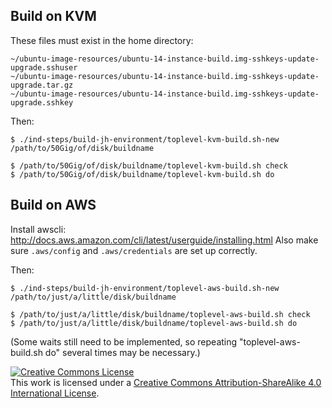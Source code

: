 
## Build on KVM

These files must exist in the home directory:

```
~/ubuntu-image-resources/ubuntu-14-instance-build.img-sshkeys-update-upgrade.sshuser
~/ubuntu-image-resources/ubuntu-14-instance-build.img-sshkeys-update-upgrade.tar.gz
~/ubuntu-image-resources/ubuntu-14-instance-build.img-sshkeys-update-upgrade.sshkey
```

Then:
```
$ ./ind-steps/build-jh-environment/toplevel-kvm-build.sh-new /path/to/50Gig/of/disk/buildname

$ /path/to/50Gig/of/disk/buildname/toplevel-kvm-build.sh check
$ /path/to/50Gig/of/disk/buildname/toplevel-kvm-build.sh do
```

## Build on AWS

Install awscli:  http://docs.aws.amazon.com/cli/latest/userguide/installing.html
Also make sure ``.aws/config`` and ``.aws/credentials`` are set up correctly.

Then:
```
$ ./ind-steps/build-jh-environment/toplevel-aws-build.sh-new /path/to/just/a/little/disk/buildname

$ /path/to/just/a/little/disk/buildname/toplevel-aws-build.sh check
$ /path/to/just/a/little/disk/buildname/toplevel-aws-build.sh do
```

(Some waits still need to be implemented, so repeating "toplevel-aws-build.sh do" several
times may be necessary.)

<a rel="license" href="http://creativecommons.org/licenses/by-sa/4.0/"><img alt="Creative Commons License" style="border-width:0" src="https://i.creativecommons.org/l/by-sa/4.0/88x31.png" /></a><br />This work is licensed under a <a rel="license" href="http://creativecommons.org/licenses/by-sa/4.0/">Creative Commons Attribution-ShareAlike 4.0 International License</a>.
